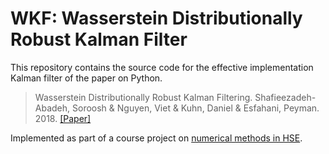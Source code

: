 # WKF: Wasserstein Distributionally Robust Kalman Filter

This repository contains the source code for the effective implementation Kalman filter of the paper on Python.

> Wasserstein Distributionally Robust Kalman Filtering. 
> Shafieezadeh-Abadeh, Soroosh & Nguyen, Viet & Kuhn, Daniel & Esfahani, Peyman. 2018.
> [[Paper]](https://arxiv.org/abs/1809.08830)

Implemented as part of a course project on [numerical methods in HSE](http://wiki.cs.hse.ru/%D0%A7%D0%B8%D1%81%D0%BB%D0%B5%D0%BD%D0%BD%D1%8B%D0%B5_%D0%9C%D0%B5%D1%82%D0%BE%D0%B4%D1%8B_2022#.D0.A3.D1.87.D0.B5.D0.B1.D0.BD.D1.8B.D0.B9_.D0.BF.D0.BB.D0.B0.D0.BD).